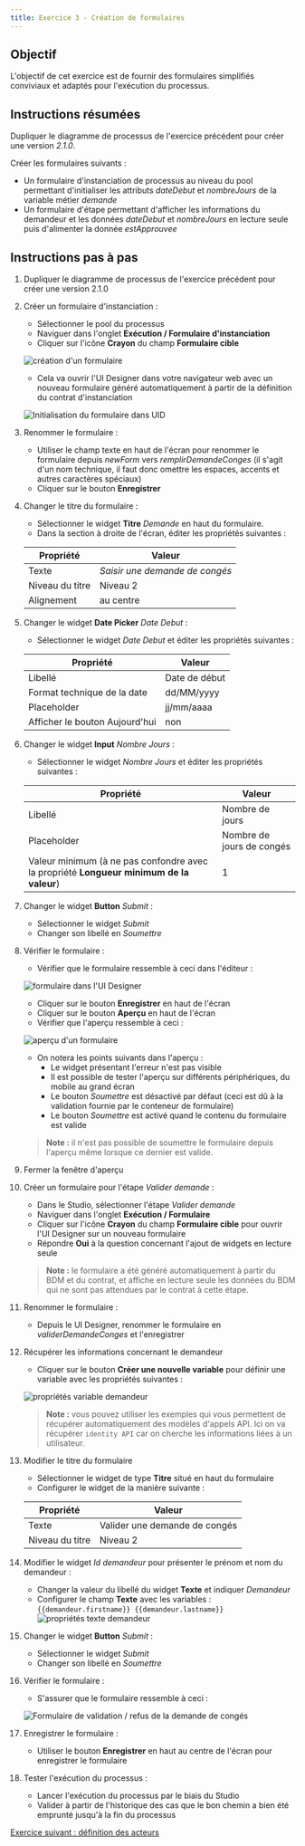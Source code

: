 ```yaml
---
title: Exercice 3 - Création de formulaires
---
```


## Objectif

L'objectif de cet exercice est de fournir des formulaires simplifiés conviviaux et adaptés pour l'exécution du processus.

## Instructions résumées

Dupliquer le diagramme de processus de l'exercice précédent pour créer une version *2.1.0*.

Créer les formulaires suivants :
- Un formulaire d'instanciation de processus au niveau du pool permettant d'initialiser les attributs *dateDebut* et *nombreJours* de la variable métier *demande*
- Un formulaire d'étape permettant d'afficher les informations du demandeur et les données *dateDebut* et *nombreJours* en lecture seule puis d'alimenter la donnée *estApprouvee*

## Instructions pas à pas
1. Dupliquer le diagramme de processus de l'exercice précédent pour créer une version 2.1.0
1. Créer un formulaire d'instanciation :
   - Sélectionner le pool du processus
   - Naviguer dans l'onglet **Exécution / Formulaire d'instanciation**
   - Cliquer sur l'icône **Crayon** du champ **Formulaire cible**
   
   ![création d'un formulaire](images/ex03/ex3_01.png)
   
   - Cela va ouvrir l'UI Designer dans votre navigateur web avec un nouveau formulaire généré automatiquement à partir de la définition du contrat d'instanciation
   
   ![Initialisation du formulaire dans UID](images/ex03/ex3_02.png)
   
1. Renommer le formulaire :
   - Utiliser le champ texte en haut de l'écran pour renommer le formulaire depuis *newForm* vers *remplirDemandeConges* (il s'agit d'un nom technique, il faut donc omettre les espaces, accents et autres caractères spéciaux)
   - Cliquer sur le bouton **Enregistrer**
1. Changer le titre du formulaire :
   - Sélectionner le widget **Titre** *Demande* en haut du formulaire.
   - Dans la section à droite de l'écran, éditer les propriétés suivantes :

   Propriété | Valeur
   --------- | ------
   Texte | *Saisir une demande de congés*
   Niveau du titre | Niveau 2
   Alignement | au centre

1. Changer le widget **Date Picker** *Date Debut* :
   - Sélectionner le widget *Date Debut* et éditer les propriétés suivantes :

   Propriété | Valeur
   --------- | ------
   Libellé | Date de début
   Format technique de la date | dd/MM/yyyy
   Placeholder | jj/mm/aaaa
   Afficher le bouton Aujourd'hui | non

1. Changer le widget **Input** *Nombre Jours* :
   - Sélectionner le widget *Nombre Jours* et éditer les propriétés suivantes :

   Propriété | Valeur
   --------- | ------
   Libellé | Nombre de jours
   Placeholder | Nombre de jours de congés
   Valeur minimum (à ne pas confondre avec la propriété **Longueur minimum de la valeur**) | 1

1. Changer le widget **Button** *Submit* :
   - Sélectionner le widget *Submit*
   - Changer son libellé en *Soumettre*

1. Vérifier le formulaire :
   - Vérifier que le formulaire ressemble à ceci dans l'éditeur :
   
   ![formulaire dans l'UI Designer](images/ex03/ex3_05.png)
   
   - Cliquer sur le bouton **Enregistrer** en haut de l'écran
   - Cliquer sur le bouton **Aperçu** en haut de l'écran
   - Vérifier que l'aperçu ressemble à ceci :
   
   ![aperçu d'un formulaire](images/ex03/ex3_06.png)
   
   - On notera les points suivants dans l'aperçu :
     - Le widget présentant l'erreur n'est pas visible
     - Il est possible de tester l'aperçu sur différents périphériques, du mobile au grand écran
     - Le bouton *Soumettre* est désactivé par défaut (ceci est dû à la validation fournie par le conteneur de formulaire)
     - Le bouton *Soumettre* est activé quand le contenu du formulaire est valide  

   > **Note :** il n'est pas possible de soumettre le formulaire depuis l'aperçu même lorsque ce dernier est valide.

1. Fermer la fenêtre d'aperçu

1. Créer un formulaire pour l'étape *Valider demande* :
   - Dans le Studio, sélectionner l'étape *Valider demande*
   - Naviguer dans l'onglet **Exécution / Formulaire**
   - Cliquer sur l'icône **Crayon** du champ **Formulaire cible** pour ouvrir l'UI Designer sur un nouveau formulaire
   - Répondre **Oui** à la question concernant l'ajout de widgets en lecture seule 

   > **Note :** le formulaire a été généré automatiquement à partir du BDM et du contrat, et affiche en lecture seule les données du BDM qui ne sont pas attendues par le contrat à cette étape.

1. Renommer le formulaire :
   - Depuis le UI Designer, renommer le formulaire en  *validerDemandeConges* et l'enregistrer

1. Récupérer les informations concernant le demandeur
   - Cliquer sur le bouton **Créer une nouvelle variable** pour définir une variable avec les propriétés suivantes :

   ![propriétés variable demandeur](images/ex03/ex3_03.png)
   > **Note :** vous pouvez utiliser les exemples qui vous permettent de récupérer automatiquement des modèles d'appels API. Ici on va récupérer `identity API` car on cherche les informations liées à un utilisateur.

1. Modifier le titre du formulaire
   - Sélectionner le widget de type **Titre** situé en haut du formulaire
   - Configurer le widget de la manière suivante :

   Propriété | Valeur
   --------- | ------
   Texte | Valider une demande de congés
   Niveau du titre | Niveau 2

1. Modifier le widget *Id demandeur* pour présenter le prénom et nom du demandeur :
   - Changer la valeur du libellé du widget **Texte** et indiquer *Demandeur*
   - Configurer le champ **Texte** avec les variables : `{{demandeur.firstname}} {{demandeur.lastname}}`
     ![propriétés texte demandeur](images/ex03/ex3_04.png)

1. Changer le widget **Button** *Submit* :
   - Sélectionner le widget *Submit*
   - Changer son libellé en *Soumettre*

1. Vérifier le formulaire :
   - S'assurer que le formulaire ressemble à ceci :
   
   ![Formulaire de validation / refus de la demande de congés](images/ex03/ex3_08.png)

1. Enregistrer le formulaire :
    - Utiliser le bouton **Enregistrer** en haut au centre de l'écran pour enregistrer le formulaire

1. Tester l'exécution du processus :
   - Lancer l'exécution du processus par le biais du Studio
   - Valider à partir de l'historique des cas que le bon chemin a bien été emprunté jusqu'à la fin du processus

[Exercice suivant : définition des acteurs](04-actors.md)
